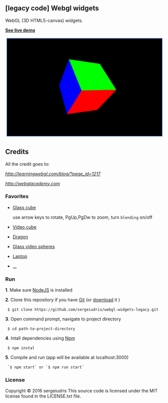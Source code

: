 ## [legacy code] Webgl widgets

WebGL (3D HTML5-canvas) widgets.

[**See live demo**]( https://sergeiudris.github.io/webgl-widgets-legacy/)

![Alt text](/snapshot.png?raw=true "snapshot.png")

## Credits

All the credit goes to:

*http://learningwebgl.com/blog/?page_id=1217*

*http://webglacademy.com*


### Favorites
 * [Glass cube](https://sergeiudris.github.io/webgl-widgets-legacy/examples/cube_basic_keyboard/)

    use arrow keys to rotate, PgUp,PgDw to zoom, turn `blending` on/off
 * [Video cube](https://sergeiudris.github.io/webgl-widgets-legacy/examples/cube_basic_videoTexture/)
 * [Dragon](https://sergeiudris.github.io/webgl-widgets-legacy/examples/dragon_wireframeC/)
 * [Glass video spheres](https://sergeiudris.github.io/webgl-widgets-legacy/examples/glass_spheres/)
 * [Laptop](https://sergeiudris.github.io/webgl-widgets-legacy/examples/laptop/)
 * [...]( https://sergeiudris.github.io/webgl-widgets-legacy/)


### Run

**1**. Make sure [NodeJS](https://nodejs.org/) is installed


**2**. Clone this repository if you have [Git](https://git-scm.com/) (or [download](https://github.com/sergeiudris/webgl-widgets-legacy/archive/master.zip) it )
```shell
 $ git clone https://github.com/sergeiudris/webgl-widgets-legacy.git
```
**3**. Open command prompt, navigate to project directory
```shell
 $ cd path-to-project-directory
```
**4**. Intall dependencies using [Npm](https://docs.npmjs.com/getting-started/what-is-npm)
```shell
 $ npm instal
```
**5**. Compile and run (app will be available at localhost:3000)
```shell
 `$ npm start` or `$ npm run start`
```

### License

Copyright © 2016 sergeiudris This source code is licensed under the MIT license found in the LICENSE.txt file.
